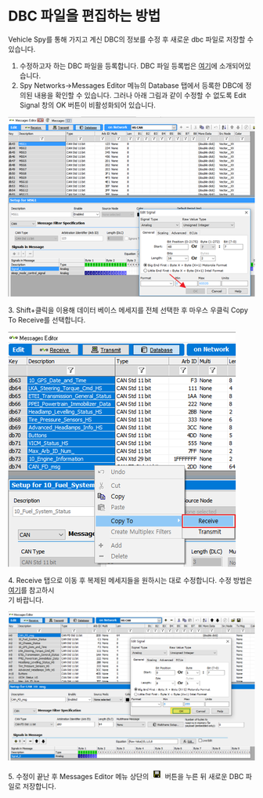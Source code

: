 # DBC 파일을 편집하는 방법

Vehicle Spy를 통해 가지고 계신 DBC의 정보를 수정 후 새로운 dbc 파일로 저장할 수 있습니다.

1. 수정하고자 하는 DBC 파일을 등록합니다. DBC 파일 등록법은 [여기](DBC-파일을-편집하는-방법.md#12-데이터베이스-플랫폼-생성-및-데이터베이스dbc-ldf-arxml-등록)에 소개되어있습니다.
2. Spy Networks->Messages Editor 메뉴의 Database 탭에서 등록한 DBC에 정의된 내용을 확인할 수 있습니다. 그러나 아래 그림과 같이 수정할 수 없도록 Edit Signal 창의 OK 버튼이 비활성화되어 있습니다.

![MessagesEditor-Database](../.gitbook/assets/MessagesEditor-Database.png)

&#x20; 3\. Shift+클릭을 이용해 데이터 베이스 메세지를 전체 선택한 후 마우스 우클릭 Copy To Receive를 선택합니다.

![CopyToReceive](../.gitbook/assets/2021-10-14-10-26-34.png)

&#x20; 4\. Receive 탭으로 이동 후 복제된 메세지들을 원하시는 대로 수정합니다. 수정 방법은 [여기](DBC-파일을-편집하는-방법.md#41-수신-메세지-생성-및-dbc-파일-생성)를 참고하시\
&#x20;     기 바랍니다.

![MessagesEditor-Receive](../.gitbook/assets/2021-10-14-10-31-12.png)

&#x20; 5\. 수정이 끝난 후 Messages Editor 메뉴 상단의 ![MessagesEditor-ExportDatabase](../.gitbook/assets/2021-10-14-10-33-10.png) 버튼을 누른 뒤 새로운 DBC 파일로 저장합니다.
